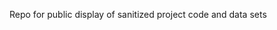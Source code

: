 Repo for public display of sanitized project code and data sets

<!---
nusi-analytical/nusi-analytical is a ✨ special ✨ repository because its `README.md` (this file) appears on your GitHub profile.
You can click the Preview link to take a look at your changes.
--->
